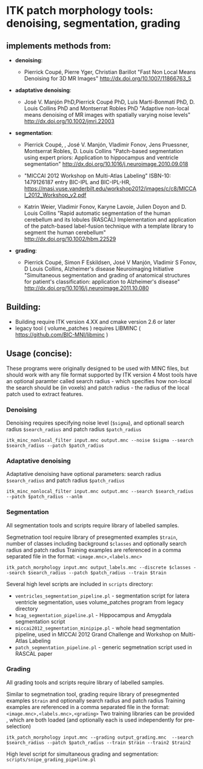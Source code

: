 # ITK patch morphology tools: denoising, segmentation, grading

## implements methods from:
  * __denoising__: 
      * Pierrick Coupé, Pierre Yger, Christian Barillot 
        "Fast Non Local Means Denoising for 3D MR Images" 
        http://dx.doi.org/10.1007/11866763_5
  * __adaptative denoising__: 
      * José V. Manjón PhD,Pierrick Coupé PhD, Luis Martí-Bonmatí PhD, D. Louis Collins PhD and Montserrat Robles PhD 
        "Adaptive non-local means denoising of MR images with spatially varying noise levels" 
        http://dx.doi.org/10.1002/jmri.22003
  * __segmentation__: 
      * Pierrick Coupé, , José V. Manjón, Vladimir Fonov, Jens Pruessner, Montserrat Robles, D. Louis Collins 
        "Patch-based segmentation using expert priors: Application to hippocampus and ventricle segmentation"
        http://dx.doi.org/10.1016/j.neuroimage.2010.09.018
      
      *  "MICCAI 2012 Workshop on Multi-Atlas Labeling" ISBN-10: 1479126187 entry BIC-IPL and BIC-IPL-HR,
         https://masi.vuse.vanderbilt.edu/workshop2012/images/c/c8/MICCAI_2012_Workshop_v2.pdf
      
      *  Katrin Weier, Vladimir Fonov, Karyne Lavoie, Julien Doyon and D. Louis Collins
         "Rapid automatic segmentation of the human cerebellum and its lobules (RASCAL) 
         Implementation and application of the patch-based label-fusion technique with a template library to segment the human cerebellum"
         http://dx.doi.org/10.1002/hbm.22529
                     
  * __grading__: 
      *  Pierrick Coupé, Simon F Eskildsen, José V Manjón, Vladimir S Fonov, D Louis Collins, Alzheimer's disease Neuroimaging Initiative 
        "Simultaneous segmentation and grading of anatomical structures for patient's classification: application to Alzheimer's disease" 
        http://dx.doi.org/10.1016/j.neuroimage.2011.10.080
                     
## Building:
* Building require ITK version 4.XX and cmake version 2.6 or later
* legacy tool ( volume_patches ) requires LIBMINC ( https://github.com/BIC-MNI/libminc )

## Usage (concise):
These programs were originally designed to be used with MINC files, but should work with any file format supported by ITK version 4
Most tools have an optional paramter called search radius - which specifies how non-local the search should be (in voxels)
and patch radius - the radius of the local patch used to extract features.

### Denoising
Denoising requires specifying noise level (```$sigma```), and optionall search radius ```$search_radius``` and patch radius ```$patch_radius``` 
```
itk_minc_nonlocal_filter input.mnc output.mnc --noise $sigma --search $search_radius --patch $patch_radius
```

### Adaptative denoising
Adaptative denoising  have optional parameters: search radius ```$search_radius``` and patch radius ```$patch_radius``` 
```
itk_minc_nonlocal_filter input.mnc output.mnc --search $search_radius --patch $patch_radius --anlm
```

### Segmentation
All segmentation tools and scripts require library of labelled samples. 

Segmetnation tool require library of presegmented examples ```$train```, number of classes including background ```$classes``` and optionally search radius and patch radius
Training examples are referenced in a comma separated file in the format: ```<image.mnc>,<labels.mnc>```

```
itk_patch_morphology input.mnc output_labels.mnc --discrete $classes --search $search_radius --patch $patch_radius --train $train
```

Several high level scripts are included in ```scripts``` directory:
 * ```ventricles_segmentation_pipeline.pl``` - segmentation script for latera ventricle segmentation, uses volume_patches program from legacy directory
 * ```hcag_segmentation_pipeline.pl``` - Hippocampus and Amygdala segmentation script
 * ```miccai2012_segmentation_minipipe.pl``` - whole head segmentation pipeline, used in MICCAI 2012 Grand Challenge and Workshop on Multi-Atlas Labeling
 * ```patch_segmentation_pipeline.pl``` - generic segmetnation script used in RASCAL paper


### Grading
All grading tools and scripts require library of labelled samples. 

Similar to segmetnation tool, grading require library of presegmented examples ```$train``` and optionally search radius and patch radius
Training examples are referenced in a comma separated file in the format: ```<image.mnc>,<labels.mnc>,<grading>```
Two training libraries can be provided , which are both loaded (and optionally each is used independently for pre-selection)
```
itk_patch_morphology input.mnc --grading output_grading.mnc  --search $search_radius --patch $patch_radius --train $train --train2 $train2

```

High level script for simultaneous grading and segmentation: ```scripts/snipe_grading_pipeline.pl```
